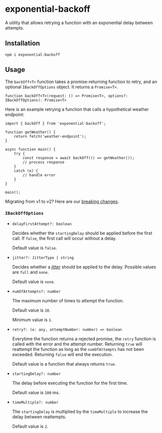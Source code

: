# exponential-backoff

A utility that allows retrying a function with an exponential delay between attempts.

## Installation

```
npm i exponential-backoff
```

## Usage

The `backOff<T>` function takes a promise-returning function to retry, and an optional `IBackOffOptions` object. It returns a `Promise<T>`.

```
function backOff<T>(request: () => Promise<T>, options?: IBackOffOptions): Promise<T>
```

Here is an example retrying a function that calls a hypothetical weather endpoint:

```
import { backOff } from 'exponential-backoff';

function getWeather() {
    return fetch('weather-endpoint');
}

async function main() {
    try {
        const response = await backOff(() => getWeather());
        // process response
    }
    catch (e) {
        // handle error
    }
}

main();
```

Migrating from v1 to v2? Here are our [breaking changes](https://github.com/coveo/exponential-backoff/tree/master/doc/v1-to-v2-migration.md).

### `IBackOffOptions`

- `delayFirstAttempt?: boolean`

  Decides whether the `startingDelay` should be applied before the first call. If `false`, the first call will occur without a delay.

  Default value is `false`.

- `jitter?: JitterType | string`

  Decides whether a [jitter](https://aws.amazon.com/blogs/architecture/exponential-backoff-and-jitter/) should be applied to the delay. Possible values are `full` and `none`.

  Default value is `none`.

- `numOfAttempts?: number`

  The maximum number of times to attempt the function.

  Default value is `10`.

  Minimum value is `1`.

- `retry?: (e: any, attemptNumber: number) => boolean`

  Everytime the function returns a rejected promise, the `retry` function is called with the error and the attempt number. Returning `true` will reattempt the function as long as the `numOfAttempts` has not been exceeded. Returning `false` will end the execution.

  Default value is a function that always returns `true`.

- `startingDelay?: number`

  The delay before executing the function for the first time.

  Default value is `100` ms.

- `timeMultiple?: number`

  The `startingDelay` is multiplied by the `timeMultiple` to increase the delay between reattempts.

  Default value is `2`.
